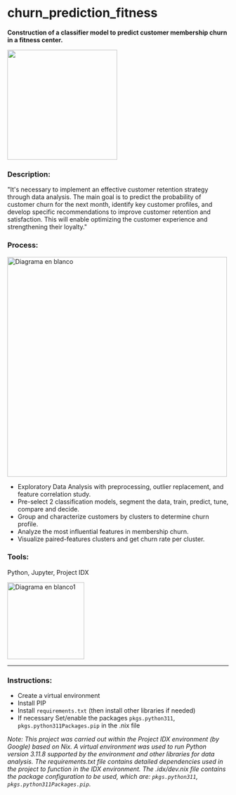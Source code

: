 # churn_prediction_fitness
__Construction of a classifier model to predict customer membership churn in a fitness center.__ 

<img src="https://github.com/ScinDBad/churn_prediction_fitness/assets/153782475/ec542f17-8b48-4d86-8dcc-7bcab42b0762" width="250">


### Description:

"It's necessary to implement an effective customer retention strategy through data analysis. 
The main goal is to predict the probability of customer churn for the next month, identify key customer profiles, and develop specific recommendations to improve customer retention and satisfaction. 
This will enable optimizing the customer experience and strengthening their loyalty."

### Process: 
<img src="https://github.com/ScinDBad/churn_prediction_fitness/assets/153782475/d173b8ce-3555-4be8-9f52-02e97e16a9ff" alt="Diagrama en blanco" width="500">

- Exploratory Data Analysis with preprocessing, outlier replacement, and feature correlation study.<br>
- Pre-select 2 classification models, segment the data, train, predict, tune, compare and decide.<br>
- Group and characterize customers by clusters to determine churn profile.<br>
- Analyze the most influential features in membership churn.<br>
- Visualize paired-features clusters and get churn rate per cluster.<br>

### Tools:<br>
Python, Jupyter, Project IDX

<img src="https://github.com/ScinDBad/churn_prediction_fitness/assets/153782475/f376ec1b-cf70-452a-b540-9b46284fd05b" alt="Diagrama en blanco1" width="175">

___
### Instructions:
- Create a virtual environment
- Install PIP 
- Install `requirements.txt` (then install other libraries if needed)
- If necessary Set/enable the packages `pkgs.python311`, `pkgs.python311Packages.pip` in the .nix file

_*Note:* This project was carried out within the Project IDX environment (by Google) based on Nix.
A virtual environment was used to run Python version 3.11.8 supported by the environment and other libraries for data analysis.
The requirements.txt file contains detailed dependencies used in the project to function in the IDX environment.
The .idx/dev.nix file contains the package configuration to be used, which are: `pkgs.python311`, `pkgs.python311Packages.pip`._


